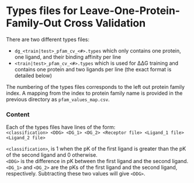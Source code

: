 # Types files for Leave-One-Protein-Family-Out Cross Validation

There are two different types files:
 - `dg_<train|test>_pfam_cv_<#>.types` which only contains one protein, one ligand, and their binding affinity per line
 - `<train|test>_pfam_cv_<#>.types` which is used for &Delta;&Delta;G training and contains one protein and two ligands per line (the exact format is detailed below)

 The numbering of the types files corresponds to the left out protein family index. A mapping from the index to protein family name is provided in the previous directory as `pfam_values_map.csv`.

### Content
Each of the types files have lines of the form:  
    `<classification> <DDG> <DG_1> <DG_2> <Receptor file> <Ligand_1 file> <Ligand_2 file>`

`<classification>`, is 1 when the pK of the first ligand is greater than the pK of the second ligand and 0 otherwise.  
`<DDG>` is the difference in pK between the first ligand and the second ligand.  
`<DG_1>` and `<DG_2>` are the pKs of the first ligand and the second ligand, respectively. Subtracting these two values will give `<DDG>`.
